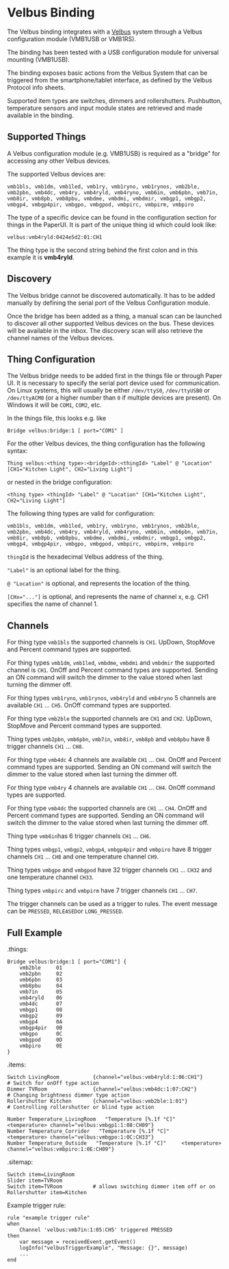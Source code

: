 # Velbus Binding

The Velbus binding integrates with a [Velbus](https://www.velbus.eu/) system through a Velbus configuration module (VMB1USB or VMB1RS).

The binding has been tested with a USB configuration module for universal mounting (VMB1USB).

The binding exposes basic actions from the Velbus System that can be triggered from the smartphone/tablet interface, as defined by the Velbus Protocol info sheets.

Supported item types are switches, dimmers and rollershutters.
Pushbutton, temperature sensors and input module states are retrieved and made available in the binding.

## Supported Things


A Velbus configuration module (e.g. VMB1USB) is required as a "bridge" for accessing any other Velbus devices.

The supported Velbus devices are:

```
vmb1bls, vmb1dm, vmb1led, vmb1ry, vmb1ryno, vmb1rynos, vmb2ble, vmb2pbn, vmb4dc, vmb4ry, vmb4ryld, vmb4ryno, vmb6in, vmb6pbn, vmb7in, vmb8ir, vmb8pb, vmb8pbu, vmbdme, vmbdmi, vmbdmir, vmbgp1, vmbgp2, vmbgp4, vmbgp4pir, vmbgpo, vmbgpod, vmbpirc, vmbpirm, vmbpiro
```

The type of a specific device can be found in the configuration section for things in the PaperUI. It is part of the unique thing id which could look like:

```
velbus:vmb4ryld:0424e5d2:01:CH1
```

The thing type is the second string behind the first colon and in this example it is **vmb4ryld**.

## Discovery

The Velbus bridge cannot be discovered automatically. It has to be added manually by defining the serial port of the Velbus Configuration module.

Once the bridge has been added as a thing, a manual scan can be launched to discover all other supported Velbus devices on the bus. These devices will be available in the inbox. The discovery scan will also retrieve the channel names of the Velbus devices.

## Thing Configuration

The Velbus bridge needs to be added first in the things file or through Paper UI.
It is necessary to specify the serial port device used for communication.
On Linux systems, this will usually be either `/dev/ttyS0`, `/dev/ttyUSB0` or `/dev/ttyACM0` (or a higher  number than `0` if multiple devices are present).
On Windows it will be `COM1`, `COM2`, etc.

In the things file, this looks e.g. like

```
Bridge velbus:bridge:1 [ port="COM1" ]
```

For the other Velbus devices, the thing configuration has the following syntax:

```
Thing velbus:<thing type>:<bridgeId>:<thingId> "Label" @ "Location" [CH1="Kitchen Light", CH2="Living Light"]
```

or nested in the bridge configuration:

```
<thing type> <thingId> "Label" @ "Location" [CH1="Kitchen Light", CH2="Living Light"]
```

The following thing types are valid for configuration:

```
vmb1bls, vmb1dm, vmb1led, vmb1ry, vmb1ryno, vmb1rynos, vmb2ble, vmb2pbn, vmb4dc, vmb4ry, vmb4ryld, vmb4ryno, vmb6in, vmb6pbn, vmb7in, vmb8ir, vmb8pb, vmb8pbu, vmbdme, vmbdmi, vmbdmir, vmbgp1, vmbgp2, vmbgp4, vmbgp4pir, vmbgpo, vmbgpod, vmbpirc, vmbpirm, vmbpiro
```

`thingId` is the hexadecimal Velbus address of the thing.

`"Label"` is an optional label for the thing.

`@ "Location"` is optional, and represents the location of the thing.

`[CHx="..."]` is optional, and represents the name of channel x, e.g. CH1 specifies the name of channel 1.


## Channels

For thing type `vmb1bls` the supported channels is `CH1`. UpDown, StopMove and Percent command types are supported.

For thing types `vmb1dm`, `vmb1led`, `vmbdme`, `vmbdmi` and `vmbdmir` the supported channel is `CH1`.
OnOff and Percent command types are supported.
Sending an ON command will switch the dimmer to the value stored when last turning the dimmer off.

For thing types `vmb1ryno`, `vmb1rynos`, `vmb4ryld` and `vmb4ryno` 5 channels are available `CH1` ... `CH5`.
OnOff command types are supported.

For thing type `vmb2ble` the supported channels are `CH1` and `CH2`. UpDown, StopMove and Percent command types are supported.

Thing types `vmb2pbn`, `vmb6pbn`, `vmb7in`, `vmb8ir`, `vmb8pb` and `vmb8pbu` have 8 trigger channels `CH1` ... `CH8`.

For thing type `vmb4dc` 4 channels are available `CH1` ... `CH4`.
OnOff and Percent command types are supported.
Sending an ON command will switch the dimmer to the value stored when last turning the dimmer off.

For thing type `vmb4ry` 4 channels are available `CH1` ... `CH4`.
OnOff command types are supported.

For thing type `vmb4dc` the supported channels are `CH1` ... `CH4`.
OnOff and Percent command types are supported.
Sending an ON command will switch the dimmer to the value stored when last turning the dimmer off.

Thing type `vmb6in`has 6 trigger channels `CH1` ... `CH6`.

Thing types `vmbgp1`, `vmbgp2`, `vmbgp4`, `vmbgp4pir` and `vmbpiro` have 8 trigger channels `CH1` ... `CH8` and one temperature channel `CH9`.

Thing types `vmbgpo` and `vmbgpod` have 32 trigger channels `CH1` ... `CH32` and one temperature channel `CH33`.

Thing types `vmbpirc` and `vmbpirm` have 7 trigger channels `CH1` ... `CH7`.

The trigger channels can be used as a trigger to rules. The event message can be `PRESSED`, `RELEASED`or `LONG_PRESSED`.

## Full Example

.things:

```
Bridge velbus:bridge:1 [ port="COM1"] {
    vmb2ble     01
    vmb2pbn     02
    vmb6pbn     03
    vmb8pbu     04
    vmb7in      05
    vmb4ryld    06
    vmb4dc      07
    vmbgp1      08
    vmbgp2      09
    vmbgp4      0A
    vmbgp4pir   0B
    vmbgpo      0C
    vmbgpod     0D
    vmbpiro     0E
}
```

.items:

```
Switch LivingRoom           {channel="velbus:vmb4ryld:1:06:CH1"}                # Switch for onOff type action
Dimmer TVRoom               {channel="velbus:vmb4dc:1:07:CH2"}                  # Changing brightness dimmer type action
Rollershutter Kitchen       {channel="velbus:vmb2ble:1:01"}                     # Controlling rollershutter or blind type action

Number Temperature_LivingRoom   "Temperature [%.1f °C]"     <temperature> channel="velbus:vmbgp1:1:08:CH09"}  
Number Temperature_Corridor   "Temperature [%.1f °C]"     <temperature> channel="velbus:vmbgpo:1:0C:CH33"}  
Number Temperature_Outside   "Temperature [%.1f °C]"     <temperature> channel="velbus:vmbpiro:1:0E:CH09"}  
```

.sitemap:

```
Switch item=LivingRoom
Slider item=TVRoom
Switch item=TVRoom          # allows switching dimmer item off or on
Rollershutter item=Kitchen
```

Example trigger rule:

```
rule "example trigger rule"
when
    Channel 'velbus:vmb7in:1:05:CH5' triggered PRESSED
then
    var message = receivedEvent.getEvent()
    logInfo("velbusTriggerExample", "Message: {}", message)
    ...
end
```
